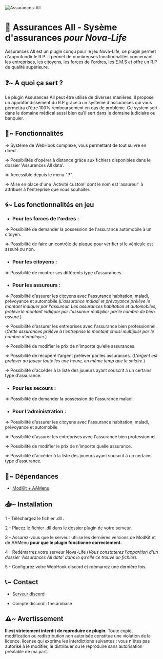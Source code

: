 <img src="https://i.ibb.co/4G90HLW/Assurances-All.png" alt="Assurances-All" border="0">

<h1>📜 Assurances All - Sysème d'assurances <em>pour Nova-Life</em></h1>

Assurances All est un plugin conçu pour le jeu Nova-Life, ce plugin permet d'approfondir le R.P. Il permet de nombreuses fonctionnalités concernant les entreprises, les citoyens, les forces de l'ordres, les E.M.S et offre un R.P de qualité supérieure.

<h2>❓~ A quoi ça sert ?</h2>

Le plugin Assurances All peut être utilisé de diverses manières. Il propose un approfondissement du R.P grâce a un système d'assurances qui vous permettra d'être 100% remboursement en cas de problème. Ce system sert dans le domaine médical aussi bien qu'il sert dans le domaine judiciaire ou banquier.

<h2>📲~ Fonctionnalités</h2>

=> Système de WebHook complexe, vous permettant de tout suivre en direct.

=> Possibilités d'opérer à distance grâce aux fichiers disponibles dans le dossier 'Assurances All data'.

=> Accessible depuis le menu "P".

=> Mise en place d'une 'Activité custom' dont le nom est 'assureur' à attribuer à l'entreprise que vous souhaiter.

<h2>🌀~ Les fonctionnalités en jeu</h2>

- <h3>Pour les forces de l'ordres : </h3>

=> Possibilité de demander la possession de l'assurance automobile à un citoyen.

=> Possibilité de faire un contrôle de plaque pour vérifier si le véhicule est assuré ou non.

- <h3>Pour les citoyens : </h3>

=> Possibilité de montrer ses différents type d'assurances.

- <h3>Pour les assureurs : </h3>

=> Possibilité d'assurer les citoyens avec l'assurance habitation, maladi, prévoyance et automobile.(*L'assurance maladi et prévoyance prélève le montant indiquer par l'assureur. Les assurances habitation et automobiles, prélève le montant indiquer par l'assureur multiplier par le nombre de bien assuré.*)

=> Possibilité d'assurer les entreprises avec l'assurance bien professionnel.(*Cette assurances prélève à l'entreprise le montant choisi multiplier par le nombre d'employer.*)

=> Possibilité de modifier le prix de n'importe qu'elle assurances.

=> Possibilité de récupèré l'argent prélever par les assurances. (*L'argent est prélever au joueur toute les une heure, en même temp que le salaire.*)

=> Possibilité d'accéder à la liste des joueurs ayant souscrit à un certains type d'assurance.

- <h3>Pour les secours : </h3>

=> Possibilité de demander la possession de l'assurance maladi.

- <h3>Pour l'administration : </h3>

=> Possibilité d'assurer les citoyens avec l'assurance habitation, maladi, prévoyance et automobile.

=> Possibilité d'assurer les entreprises avec l'assurance bien professionnel.

=> Possibilité de modifier le prix de n'importe quelle assurance.

=> Possibilité d'accéder à la liste des joueurs ayant souscrit à un certains type d'assurance.

<h2>🔗~ Dépendances</h2>

- <a href="https://github.com/emilenkz/NovaLife_ModKit-Releases/releases/tag/v2.3">ModKit + AAMenu</a>

<h2>📥~ Installation</h2>

1 - Téléchargez le fichier .dll .

2 - Placez le fichier .dll dans le dossier plugin de votre serveur.

3 - Assurez-vous que le serveur utilise les dernières versions de ModKit et de AAMenu **pour que le plugin fonctionne correctement.**

4 - Redémarrez votre serveur Nova-Life (*Vous constaterez l'apparition d'un dossier 'Assurances All data' dans le qu'elle ce trouve un fichier*).

5 - Configurez votre WebHook discord et rdémarrez une dernière fois.

<h2>📞~ Contact</h2>

- <a href="https://discord.gg/SDrx8r9D9U">Serveur discord</a>

- Compte discord : the.arobase

<h2>⚠️~ Avertissement</h2>

**Il est strictement interdit de reproduire ce plugin.** Toute copie, modification ou redistribution non autorisée constitue une violation de la licence. license qui exprime les interdictions suivantes : vous n'êtes pas autorisé à le modifier, le distribuer ou le reproduire sans autorisation préalable de ma part.
